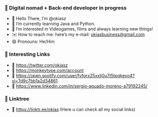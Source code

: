 ### 👋 Digital nomad + Back-end developer in progress
- 👋 Hello There, I’m @okiasz
- 🌱 I’m currently learning Java and Python.
- 👀 I’m interested in Videogames, films and always learning new things!
- ✉️ How to reach me: here’s my e-mail: okiasbusiness@gmail.com
- 😄 Pronouns: He/Him

### 📌 Interesting Links 
- 🐣 https://twitter.com/okiasz
- 🦂 https://monkeytype.com/account
- 🦇 https://open.spotify.com/user/fvfgrx25xxlj0u7t5tpqkeyo4?si=7d9c7bb1a2d34861
- 🤠 https://www.linkedin.com/in/sergio-aguado-moreno-a79192245/

### 📎 Linktree 
- 🌳 https://linktr.ee/okias (Here u can check all my social links)
